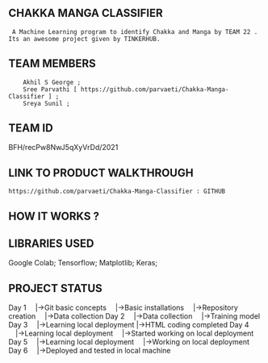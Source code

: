 ## CHAKKA MANGA CLASSIFIER
     A Machine Learning program to identify Chakka and Manga by TEAM 22 . Its an awesome project given by TINKERHUB.
## TEAM MEMBERS
        Akhil S George ;
        Sree Parvathi [ https://github.com/parvaeti/Chakka-Manga-Classifier ] ;
        Sreya Sunil ;
## TEAM ID
   BFH/recPw8NwJ5qXyVrDd/2021
## LINK TO PRODUCT WALKTHROUGH
    https://github.com/parvaeti/Chakka-Manga-Classifier : GITHUB
   
## HOW IT WORKS ?
## LIBRARIES USED
   Google Colab;
   Tensorflow;
   Matplotlib;
   Keras;
## PROJECT STATUS
   Day 1
 |->Git basic concepts
 |->Basic installations
 |->Repository creation
 |->Data collection
Day 2
 |->Data collection
 |->Training model
Day 3
 |->Learning local deployment 
 |->HTML coding completed
 Day 4
 |->Learning local deployment
 |->Started working on local deployment
Day 5
 |->Learning local deployment
 |->Working on local deployment
Day 6
 |->Deployed and tested in local machine

   


